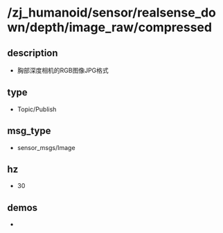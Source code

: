 # /zj_humanoid/sensor/realsense_down/depth/image_raw/compressed

## description
- 胸部深度相机的RGB图像JPG格式

## type
- Topic/Publish

## msg_type
- sensor_msgs/Image

## hz
- 30

## demos
- 

